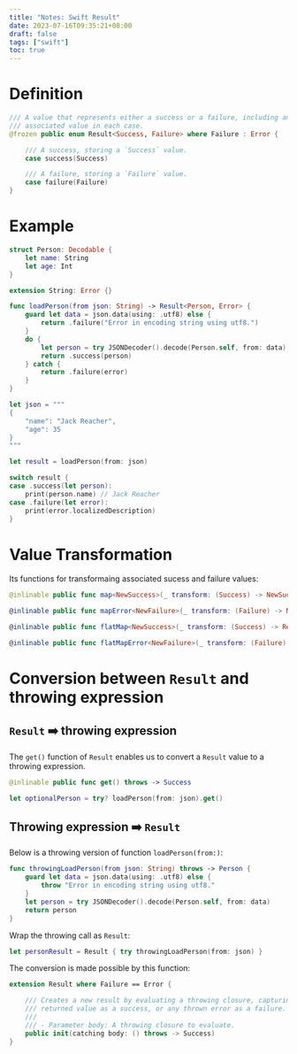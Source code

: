 ```yaml
---
title: "Notes: Swift Result"
date: 2023-07-16T09:35:21+08:00
draft: false
tags: ["swift"]
toc: true
---
```


# Definition

```swift
/// A value that represents either a success or a failure, including an
/// associated value in each case.
@frozen public enum Result<Success, Failure> where Failure : Error {

    /// A success, storing a `Success` value.
    case success(Success)

    /// A failure, storing a `Failure` value.
    case failure(Failure)
}
```

# Example

```swift
struct Person: Decodable {
    let name: String
    let age: Int
}

extension String: Error {}

func loadPerson(from json: String) -> Result<Person, Error> {
    guard let data = json.data(using: .utf8) else {
        return .failure("Error in encoding string using utf8.")
    }
    do {
        let person = try JSONDecoder().decode(Person.self, from: data)
        return .success(person)
    } catch {
        return .failure(error)
    }
}

let json = """
{
    "name": "Jack Reacher",
    "age": 35
}
"""

let result = loadPerson(from: json)

switch result {
case .success(let person):
    print(person.name) // Jack Reacher
case .failure(let error):
    print(error.localizedDescription)
}
```

# Value Transformation

Its functions for transformaing associated sucess and failure values:
```swift
@inlinable public func map<NewSuccess>(_ transform: (Success) -> NewSuccess) -> Result<NewSuccess, Failure>

@inlinable public func mapError<NewFailure>(_ transform: (Failure) -> NewFailure) -> Result<Success, NewFailure> where NewFailure : Error

@inlinable public func flatMap<NewSuccess>(_ transform: (Success) -> Result<NewSuccess, Failure>) -> Result<NewSuccess, Failure>

@inlinable public func flatMapError<NewFailure>(_ transform: (Failure) -> Result<Success, NewFailure>) -> Result<Success, NewFailure> where NewFailure : Error
```

# Conversion between `Result` and throwing expression

## `Result` ➡️ throwing expression

The `get()` function of `Result` enables us to convert a `Result` value to a throwing expression.

```swift
@inlinable public func get() throws -> Success
```

```swift
let optionalPerson = try? loadPerson(from: json).get()
```

## Throwing expression ➡️ `Result`

Below is a throwing version of function `loadPerson(from:)`:
```swift
func throwingLoadPerson(from json: String) throws -> Person {
    guard let data = json.data(using: .utf8) else {
        throw "Error in encoding string using utf8."
    }
    let person = try JSONDecoder().decode(Person.self, from: data)
    return person
}
```

Wrap the throwing call as `Result`:

```swift
let personResult = Result { try throwingLoadPerson(from: json) }
```

The conversion is made possible by this function:

```swift
extension Result where Failure == Error {

    /// Creates a new result by evaluating a throwing closure, capturing the
    /// returned value as a success, or any thrown error as a failure.
    ///
    /// - Parameter body: A throwing closure to evaluate.
    public init(catching body: () throws -> Success)
}
```